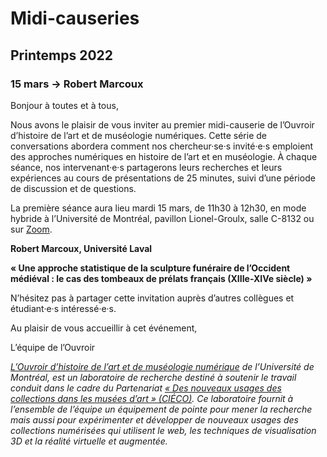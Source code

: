 # Midi-causeries 

## Printemps 2022

### 15 mars → Robert Marcoux

Bonjour à toutes et à tous,

Nous avons le plaisir de vous inviter au premier midi-causerie de l’Ouvroir d’histoire de l’art et de muséologie numériques. Cette série de conversations abordera comment nos chercheur·se·s invité·e·s emploient des approches numériques en histoire de l’art et en muséologie. À chaque séance, nos intervenant·e·s partagerons leurs recherches et leurs expériences au cours de présentations de 25 minutes, suivi d’une période de discussion et de questions.

La première séance aura lieu mardi 15 mars, de 11h30 à 12h30, en mode hybride à l’Université de Montréal, pavillon Lionel-Groulx, salle C-8132 ou sur [Zoom](https://umontreal.zoom.us/j/82480661654?pwd=cUlzb09hZ3lkd2UvcmpPbTdmQkZBQT09).

**Robert Marcoux, Université Laval**

**« Une approche statistique de la sculpture funéraire de l’Occident médiéval : le cas des tombeaux de prélats français (XIIIe-XIVe siècle) »**

N’hésitez pas à partager cette invitation auprès d’autres collègues et étudiant·e·s intéressé·e·s.

Au plaisir de vous accueillir à cet événement,

L’équipe de l’Ouvroir

*[L’Ouvroir d’histoire de l’art et de muséologie numérique](https://github.com/ouvroir/) de l’Université de Montréal, est un laboratoire de recherche destiné à soutenir le travail conduit dans le cadre du Partenariat [« Des nouveaux usages des collections dans les musées d’art » (CIÉCO)](http://www.cieco.co). Ce laboratoire fournit à l’ensemble de l’équipe un équipement de pointe pour mener la recherche mais aussi pour expérimenter et développer de nouveaux usages des collections numérisées qui utilisent le web, les techniques de visualisation 3D et la réalité virtuelle et augmentée.*
